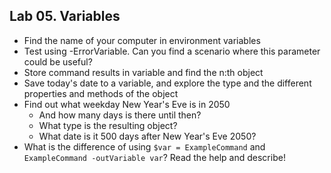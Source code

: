 ## Lab 05. Variables

- Find the name of your computer in environment variables
- Test using -ErrorVariable. Can you find a scenario where this parameter could be useful?
- Store command results in variable and find the n:th object
- Save today's date to a variable, and explore the type and the different properties and methods of the object
- Find out what weekday New Year's Eve is in 2050
    - And how many days is there until then?
    - What type is the resulting object?
    - What date is it 500 days after New Year's Eve 2050?
- What is the difference of using `$var = ExampleCommand` and `ExampleCommand -outVariable var`? Read the help and describe!